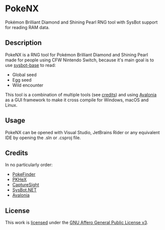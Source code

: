 # PokeNX

Pokémon Brilliant Diamond and Shining Pearl RNG tool with SysBot support for reading RAM data.

## Description

PokeNX is a RNG tool for Pokémon Brilliant Diamond and Shining Pearl made for people using CFW Nintendo Switch, because it's main goal is to use [sysbot-base](https://github.com/olliz0r/sys-botbase) to read:

- Global seed
- Egg seed
- Wild encounter

This tool is a combination of multiple tools (see [credits](#credits)) and using [Avalonia](https://avaloniaui.net) as a GUI framework to make it cross compile for Windows, macOS and Linux.

## Usage

PokeNX can be opened with Visual Studio, JetBrains Rider or any equivalent IDE by opening the .sln or .csproj file.

## Credits

In no particularly order:

- [PokeFinder](https://github.com/Admiral-Fish/PokeFinder)
- [PKHeX](https://github.com/kwsch/PKHeX)
- [CaptureSight](https://github.com/zaksabeast/CaptureSight)
- [SysBot.NET](https://github.com/kwsch/SysBot.NET)
- [Avalonia](https://avaloniaui.net)

## License

This work is [licensed](https://github.com/Eppin/PokeNX/blob/main/LICENSE) under the [GNU Affero General Public License v3](https://www.gnu.org/licenses/agpl-3.0.html).
